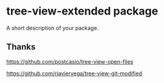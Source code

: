 # tree-view-extended package

A short description of your package.


## Thanks

https://github.com/postcasio/tree-view-open-files

https://github.com/rjaviervega/tree-view-git-modified